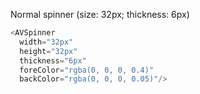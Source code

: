 Normal spinner (size: 32px; thickness: 6px)
```js
<AVSpinner 
  width="32px" 
  height="32px"
  thickness="6px"
  foreColor="rgba(0, 0, 0, 0.4)"
  backColor="rgba(0, 0, 0, 0.05)"/> 
```